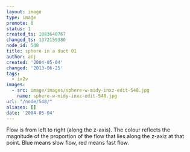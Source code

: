```yaml
---
layout: image
type: image
promote: 0
status: 1
created_ts: 1083640767
changed_ts: 1372159380
node_id: 548
title: sphere in a duct 01
author: anj
created: '2004-05-04'
changed: '2013-06-25'
tags:
  - ix2v
images:
  - src: image/images/sphere-w-midy-inxz-edit-548.jpg
    name: sphere-w-midy-inxz-edit-548.jpg
url: "/node/548/"
aliases: []
date: '2004-05-04'
---
```

Flow is from left to right (along the z-axis).  The colour reflects the magnitude of the proportion of the flow that lies along the z-axiz at that point.  Blue means slow flow, red means fast flow.
